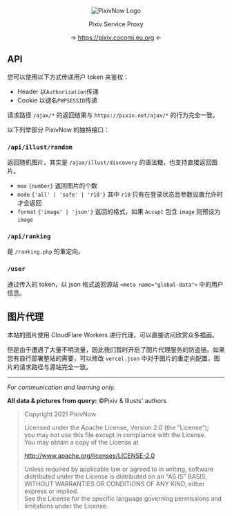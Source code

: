 <div align="center">

![PixivNow Logo](src/assets/LogoH.png)

Pixiv Service Proxy

→ https://pixiv.cocomi.eu.org ←

</div>

## API

您可以使用以下方式传递用户 token 来鉴权：

- Header 以`Authorization`传递
- Cookie 以键名`PHPSESSID`传递

请求路径 `/ajax/*` 的返回结果与 `https://pixiv.net/ajax/*` 的行为完全一致。

以下列举部分 PixivNow 的独特接口：

### `/api/illust/random`

返回随机图片，其实是 `/ajax/illust/discovery` 的语法糖，也支持直接返回图片。

- `max` `{number}` 返回图片的个数
- `mode` `{'all' | 'safe' | 'r18'}` 其中 `r18` 只有在登录状态且参数设置允许时才会返回
- `format` `{'image' | 'json'}` 返回的格式，如果 `Accept` 包含 `image` 则预设为 `image`

### `/api/ranking`

是 `/ranking.php` 的重定向。

### `/user`

通过传入的 token，以 json 格式返回源站 `<meta name="global-data">` 中的用户信息。

## 图片代理

本站的图片使用 CloudFlare Workers 进行代理，可以直接访问欣赏众多插画。

但是由于遭遇了大量不明流量，因此我们暂时开启了图片代理服务的防盗链。如果您有自行部署整站的需要，可以修改 `vercel.json` 中对于图片的重定向配置，图片的请求路径与源站完全一致。

---

_For communication and learning only._

**All data & pictures from query:** &copy;Pixiv & Illusts' authors

> Copyright 2021 PixivNow
>
> Licensed under the Apache License, Version 2.0 (the "License");<br>
> you may not use this file except in compliance with the License.<br>
> You may obtain a copy of the License at
>
> http://www.apache.org/licenses/LICENSE-2.0
>
> Unless required by applicable law or agreed to in writing, software<br>
> distributed under the License is distributed on an "AS IS" BASIS,<br>
> WITHOUT WARRANTIES OR CONDITIONS OF ANY KIND, either express or implied.<br>
> See the License for the specific language governing permissions and<br>
> limitations under the License.
